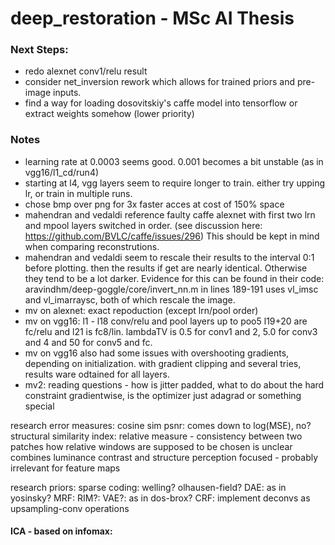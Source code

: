 # deep_restoration - MSc AI Thesis

### Next Steps:
- redo alexnet conv1/relu result
- consider net_inversion rework which allows for trained priors and pre-image inputs.
- find a way for loading dosovitskiy's caffe model into tensorflow or extract weights somehow (lower priority)



### Notes
- learning rate at 0.0003 seems good. 0.001 becomes a bit unstable (as in vgg16/l1_cd/run4)
- starting at l4, vgg layers seem to require longer to train. either try upping lr, or train in multiple runs.
- chose bmp over png for 3x faster acces at cost of 150% space
- mahendran and vedaldi reference faulty caffe alexnet with first two lrn and mpool layers switched in order. (see discussion here: https://github.com/BVLC/caffe/issues/296) This should be kept in mind when comparing reconstrutions.
- mahendran and vedaldi seem to rescale their results to the interval 0:1 before plotting. then the results if get are nearly identical. Otherwise they tend to be a lot darker. Evidence for this can be found in their code: aravindhm/deep-goggle/core/invert_nn.m in lines 189-191 uses vl_imsc and vl_imarraysc, both of which rescale the image.
- mv on alexnet: exact repoduction (except lrn/pool order)
- mv on vgg16: l1 - l18 conv/relu and pool layers up to poo5 l19+20 are fc/relu and l21 is fc8/lin. lambdaTV is 0.5 for conv1 and 2, 5.0 for conv3 and 4 and 50 for conv5 and fc.
- mv on vgg16 also had some issues with overshooting gradients, depending on initialization. with gradient clipping and several tries, results ware odtained for all layers.
- mv2: reading questions - how is jitter padded, what to do about the hard constraint gradientwise, is the optimizer just adagrad or something special

research error measures:
cosine sim
psnr: comes down to log(MSE), no?
structural similarity index: relative measure - consistency between two patches
                             how relative windows are supposed to be chosen is unclear
                             combines luminance contrast and structure
                             perception focused - probably irrelevant for feature maps

research priors:
sparse coding: welling? olhausen-field?
DAE: as in yosinsky?
MRF:
RIM?:
VAE?: as in dos-brox?
CRF: 
implement deconvs as upsampling-conv operations

#### ICA - based on infomax: